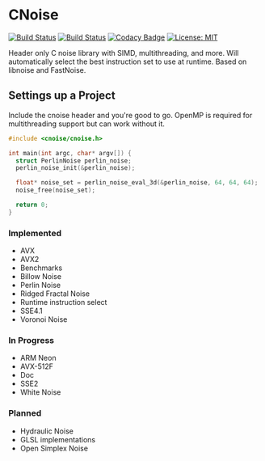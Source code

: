 # CNoise

[![Build Status](https://github.com/Zalrioth/cnoise/workflows/CI/badge.svg)](https://github.com/Zalrioth/cnoise/commits/master)
[![Build Status](https://travis-ci.org/Zalrioth/cnoise.svg?branch=master)](https://travis-ci.org/Zalrioth/cnoise)
[![Codacy Badge](https://api.codacy.com/project/badge/Grade/cec66d7aa0304d15ade4ac7b8a0aff95)](https://www.codacy.com/manual/Zalrioth/cnoise?utm_source=github.com&amp;utm_medium=referral&amp;utm_content=Zalrioth/cnoise&amp;utm_campaign=Badge_Grade)
[![License: MIT](https://img.shields.io/badge/License-MIT-yellow.svg)](https://opensource.org/licenses/MIT)

Header only C noise library with SIMD, multithreading, and more. Will automatically select the best instruction set to use at runtime. Based on libnoise and FastNoise.

## Settings up a Project

Include the cnoise header and you're good to go. OpenMP is required for multithreading support but can work without it.

```c
#include <cnoise/cnoise.h>

int main(int argc, char* argv[]) {
  struct PerlinNoise perlin_noise;
  perlin_noise_init(&perlin_noise);

  float* noise_set = perlin_noise_eval_3d(&perlin_noise, 64, 64, 64);
  noise_free(noise_set);

  return 0;
}

```

### Implemented

* AVX
* AVX2
* Benchmarks
* Billow Noise
* Perlin Noise
* Ridged Fractal Noise
* Runtime instruction select
* SSE4.1
* Voronoi Noise

### In Progress

* ARM Neon
* AVX-512F
* Doc
* SSE2
* White Noise

### Planned

* Hydraulic Noise
* GLSL implementations
* Open Simplex Noise

